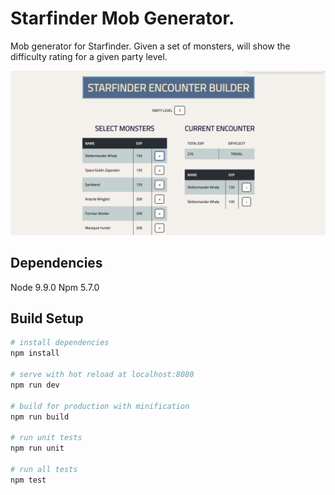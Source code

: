 # Starfinder Mob Generator.

Mob generator for Starfinder. Given a set of monsters, will show the difficulty rating for a given party level.

![Screenshot](demo_pic.png?raw=true "Screenshot")

## Dependencies
Node 9.9.0
Npm 5.7.0

## Build Setup

``` bash
# install dependencies
npm install

# serve with hot reload at localhost:8080
npm run dev

# build for production with minification
npm run build

# run unit tests
npm run unit

# run all tests
npm test
```
